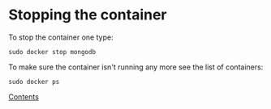 # Stopping the container

To stop the container one type:
```shell
sudo docker stop mongodb
```

To make sure the container isn't running any more see the list of containers:
```shell
sudo docker ps
```

[Contents](README.md)